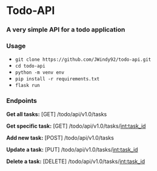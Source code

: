 # Todo-API
### A very simple API for a todo application

### Usage
* `git clone https://github.com/JWindy92/todo-api.git`
* `cd todo-api`
* `python -m venv env`
* `pip install -r requirements.txt`
* `flask run`

### Endpoints
**Get all tasks:** [GET] /todo/api/v1.0/tasks

**Get specific task:** [GET] /todo/api/v1.0/tasks/<int:task_id>

**Add new task:** [POST] /todo/api/v1.0/tasks

**Update a task:** [PUT] /todo/api/v1.0/tasks/<int:task_id>

**Delete a task:** [DELETE] /todo/api/v1.0/tasks/<int:task_id>

